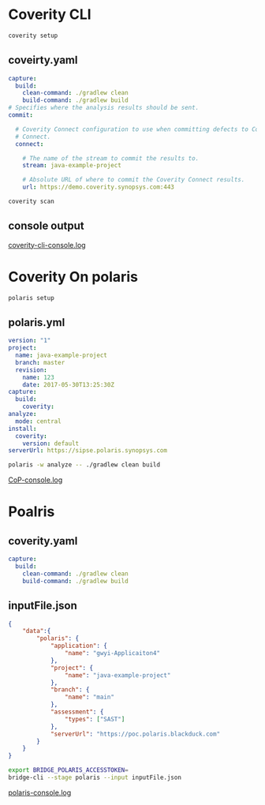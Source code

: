 
# Coverity CLI
```sh
coverity setup
```
## coveirty.yaml
```yaml
capture:
  build:
    clean-command: ./gradlew clean
    build-command: ./gradlew build
# Specifies where the analysis results should be sent.
commit:

  # Coverity Connect configuration to use when committing defects to Coverity
  # Connect.
  connect:

    # The name of the stream to commit the results to.
    stream: java-example-project

    # Absolute URL of where to commit the Coverity Connect results.
    url: https://demo.coverity.synopsys.com:443
```
```sh
coverity scan
```
## console output
[coverity-cli-console.log](coverity-cli-console.log)

# Coverity On polaris
```sh
polaris setup
```
## polaris.yml
```yaml
version: "1"
project:
  name: java-example-project
  branch: master
  revision:
    name: 123
    date: 2017-05-30T13:25:30Z
capture:
  build:
    coverity:
analyze:
  mode: central
install:
  coverity:
    version: default
serverUrl: https://sipse.polaris.synopsys.com
```

```sh
polaris -w analyze -- ./gradlew clean build
```

[CoP-console.log](CoP-console.log)

# Poalris 
## coverity.yaml
```yaml
capture:
  build:
    clean-command: ./gradlew clean
    build-command: ./gradlew build
```
## inputFile.json
```json
{
    "data":{
        "polaris": {
            "application": {
                "name": "gwyi-Applicaiton4"
            },
            "project": {
                "name": "java-example-project"
            },
            "branch": {
                "name": "main"
            },
            "assessment": {
                "types": ["SAST"]
            },
            "serverUrl": "https://poc.polaris.blackduck.com"
        }
    }
}
```

```sh
export BRIDGE_POLARIS_ACCESSTOKEN=
bridge-cli --stage polaris --input inputFile.json
```

[polaris-console.log](polaris-console.log)
